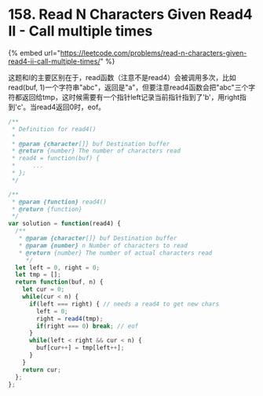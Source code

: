 # 158. Read N Characters Given Read4 II - Call multiple times

{% embed url="https://leetcode.com/problems/read-n-characters-given-read4-ii-call-multiple-times/" %}

这题和I的主要区别在于，read函数（注意不是read4）会被调用多次，比如read\(buf, 1\)一个字符串"abc"，返回是"a"，但要注意read4函数会把"abc"三个字符都返回给tmp，这时候需要有一个指针left记录当前指针指到了'b'，用right指到'c'。当read4返回0时，eof。

```javascript
/**
 * Definition for read4()
 * 
 * @param {character[]} buf Destination buffer
 * @return {number} The number of characters read
 * read4 = function(buf) {
 *     ...
 * };
 */

/**
 * @param {function} read4()
 * @return {function}
 */
var solution = function(read4) {
  /**
   * @param {character[]} buf Destination buffer
   * @param {number} n Number of characters to read
   * @return {number} The number of actual characters read
     */
  let left = 0, right = 0;
  let tmp = [];    
  return function(buf, n) {
    let cur = 0;
    while(cur < n) {
      if(left === right) { // needs a read4 to get new chars
        left = 0;
        right = read4(tmp);
        if(right === 0) break; // eof
      }
      while(left < right && cur < n) {
        buf[cur++] = tmp[left++];
      }
    }
    return cur;
  };
};
```

